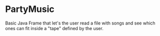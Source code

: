 # PartyMusic
Basic Java Frame that let's the user read a file with songs and see which ones can fit inside a "tape" defined by the user.
